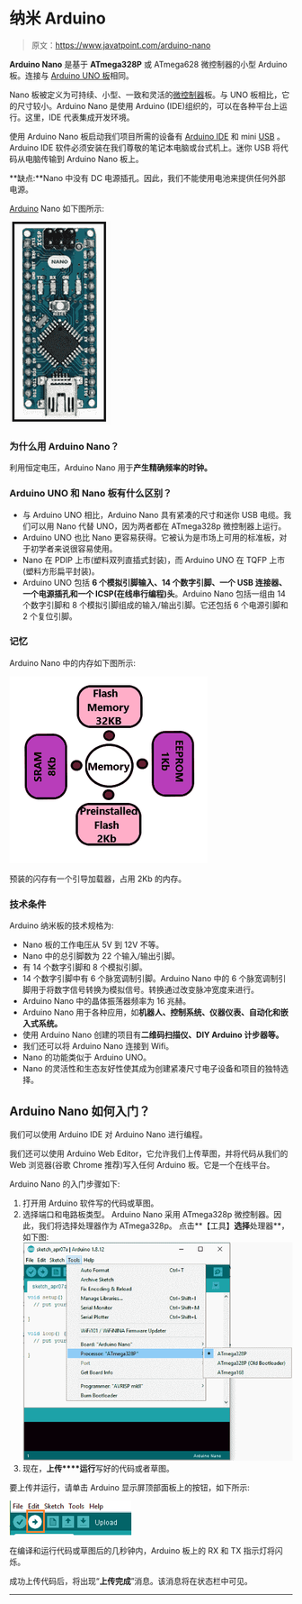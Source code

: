 # 纳米 Arduino

> 原文：<https://www.javatpoint.com/arduino-nano>

**Arduino Nano** 是基于 **ATmega328P** 或 ATmega628 微控制器的小型 Arduino 板。连接与 [Arduino UNO 板](https://www.javatpoint.com/arduino-uno)相同。

Nano 板被定义为可持续、小型、一致和灵活的[微控制器](https://www.javatpoint.com/microcontroller)板。与 UNO 板相比，它的尺寸较小。Arduino Nano 是使用 Arduino (IDE)组织的，可以在各种平台上运行。这里，IDE 代表集成开发环境。

使用 Arduino Nano 板启动我们项目所需的设备有 [Arduino IDE](https://www.javatpoint.com/arduino-ide) 和 mini [USB](https://www.javatpoint.com/arduino-uno) 。Arduino IDE 软件必须安装在我们尊敬的笔记本电脑或台式机上。迷你 USB 将代码从电脑传输到 Arduino Nano 板上。

**缺点:**Nano 中没有 DC 电源插孔。因此，我们不能使用电池来提供任何外部电源。

[Arduino](https://www.javatpoint.com/arduino) Nano 如下图所示:

![Arduino Nano](img/994362433c3782794a9c97f7c6a587e7.png)

### 为什么用 Arduino Nano？

利用恒定电压，Arduino Nano 用于**产生精确频率的时钟。**

### Arduino UNO 和 Nano 板有什么区别？

*   与 Arduino UNO 相比，Arduino Nano 具有紧凑的尺寸和迷你 USB 电缆。我们可以用 Nano 代替 UNO，因为两者都在 ATmega328p 微控制器上运行。
*   Arduino UNO 也比 Nano 更容易获得。它被认为是市场上可用的标准板，对于初学者来说很容易使用。
*   Nano 在 PDIP 上市(塑料双列直插式封装)，而 Arduino UNO 在 TQFP 上市(塑料方形扁平封装)。
*   Arduino UNO 包括 **6 个模拟引脚输入、14 个数字引脚、一个 USB 连接器、一个电源插孔和一个 ICSP(在线串行编程)头**。Arduino Nano 包括一组由 14 个数字引脚和 8 个模拟引脚组成的输入/输出引脚。它还包括 6 个电源引脚和 2 个复位引脚。

### 记忆

Arduino Nano 中的内存如下图所示:

![Arduino Nano](img/0b2e059779c580219c5bb3cae3547c97.png)

预装的闪存有一个引导加载器，占用 2Kb 的内存。

### 技术条件

Arduino 纳米板的技术规格为:

*   Nano 板的工作电压从 5V 到 12V 不等。
*   Nano 中的总引脚数为 22 个输入/输出引脚。
*   有 14 个数字引脚和 8 个模拟引脚。
*   14 个数字引脚中有 6 个脉宽调制引脚。Arduino Nano 中的 6 个脉宽调制引脚用于将数字信号转换为模拟信号。转换通过改变脉冲宽度来进行。
*   Arduino Nano 中的晶体振荡器频率为 16 兆赫。
*   Arduino Nano 用于各种应用，如**机器人、控制系统、仪器仪表、自动化和嵌入式系统。**
*   使用 Arduino Nano 创建的项目有**二维码扫描仪、DIY Arduino 计步器等。**
*   我们还可以将 Arduino Nano 连接到 Wifi。
*   Nano 的功能类似于 Arduino UNO。
*   Nano 的灵活性和生态友好性使其成为创建紧凑尺寸电子设备和项目的独特选择。

## Arduino Nano 如何入门？

我们可以使用 Arduino IDE 对 Arduino Nano 进行编程。

我们还可以使用 Arduino Web Editor，它允许我们上传草图，并将代码从我们的 Web 浏览器(谷歌 Chrome 推荐)写入任何 Arduino 板。它是一个在线平台。

Arduino Nano 的入门步骤如下:

1.  打开用 Arduino 软件写的代码或草图。
2.  选择端口和电路板类型。
    Arduino Nano 采用 ATmega328p 微控制器。因此，我们将选择处理器作为 ATmega328p。
    点击**【工具】**选择**处理器**，如下图:
    ![Arduino Nano](img/a97e8f2f0c9034b89eeb63114a6250ab.png)
3.  现在，**上传****运行**写好的代码或者草图。

要上传并运行，请单击 Arduino 显示屏顶部面板上的按钮，如下所示:

![Arduino Nano](img/88ee3fa2ca98214a94f45fc7eeaa1bec.png)

在编译和运行代码或草图后的几秒钟内，Arduino 板上的 RX 和 TX 指示灯将闪烁。

成功上传代码后，将出现“**上传完成**”消息。该消息将在状态栏中可见。

* * *